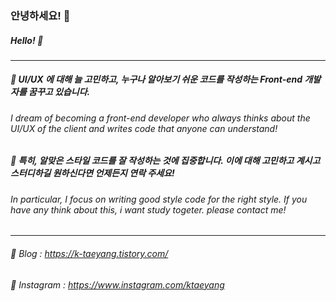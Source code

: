 ### 안녕하세요! 👋

##### Hello! 👋
___
##### 🌱 UI/UX 에 대해 늘 고민하고, 누구나 알아보기 쉬운 코드를 작성하는 Front-end 개발자를 꿈꾸고 있습니다.
###### I dream of becoming a front-end developer who always thinks about the UI/UX of the client and writes code that anyone can understand!

##### 🌱 특히, 알맞은 스타일 코드를 잘 작성하는 것에 집중합니다. 이에 대해 고민하고 계시고 스터디하길 원하신다면 언제든지 연락 주세요!
###### In particular, I  focus on writing good style code for the right style. If you have any think about this, i want study togeter. please contact me!
___


###### 📌 Blog : https://k-taeyang.tistory.com/
###### 📌 Instagram : https://www.instagram.com/ktaeyang
